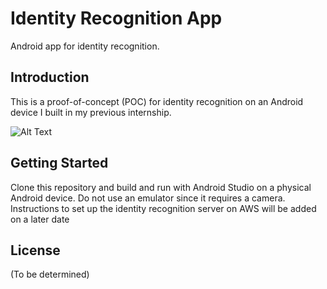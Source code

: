 # Identity Recognition App
Android app for identity recognition.

## Introduction
This is a proof-of-concept (POC) for identity recognition on an Android device I built in my previous internship.

![Alt Text](.readme/app-demo.gif)

## Getting Started
Clone this repository and build and run with Android Studio on a physical Android device. Do not use an emulator since it requires a camera. Instructions to set up the identity recognition server on AWS will be added on a later date

## License
(To be determined)